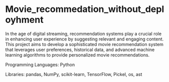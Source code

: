 # Movie_recommedation_without_deployhment

In the age of digital streaming, recommendation systems play a crucial role in enhancing user experience by suggesting relevant and engaging content. This project aims to develop a sophisticated movie recommendation system that leverages user preferences, historical data, and advanced machine learning algorithms to provide personalized movie recommendations.


Programming Languages: Python


Libraries: pandas, NumPy, scikit-learn, TensorFlow, Pickel, os, ast
